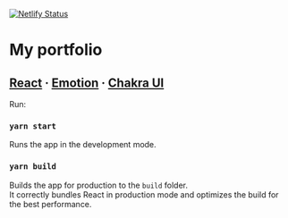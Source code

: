 [![Netlify Status](https://api.netlify.com/api/v1/badges/ce7e5795-bb9d-4cf1-8ad6-df97bacbec5d/deploy-status)](https://app.netlify.com/sites/maximeishimwe/deploys)

# My portfolio

## [React](https://reactjs.org/) &middot; [Emotion](https://emotion.sh/) &middot; [Chakra UI](https://chakra-ui.com/)

Run:

### `yarn start`

Runs the app in the development mode.

<!-- ### `npm run test`

Launches the test runner in the interactive watch mode.\
See the section about [running tests](https://facebook.github.io/create-react-app/docs/running-tests) for more information. -->

### `yarn build`

Builds the app for production to the `build` folder.\
It correctly bundles React in production mode and optimizes the build for the best performance.

<!-- ### `npm run eject`

**Note: this is a one-way operation. Once you `eject`, you can’t go back!**

If you aren’t satisfied with the build tool and configuration choices, you can `eject` at any time. This command will remove the single build dependency from your project.

Instead, it will copy all the configuration files and the transitive dependencies (webpack, Babel, ESLint, etc) right into your project so you have full control over them. All of the commands except `eject` will still work, but they will point to the copied scripts so you can tweak them. At this point you’re on your own.

You don’t have to ever use `eject`. The curated feature set is suitable for small and middle deployments, and you shouldn’t feel obligated to use this feature. However we understand that this tool wouldn’t be useful if you couldn’t customize it when you are ready for it. -->
